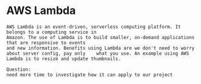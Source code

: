 # AWS Lambda
    AWS Lambda is an event-driven, serverless computing platform. It belongs to a computing service in
    Amazon. The use of Lambda is to build smaller, on-demand applications that are responsive to events
    and new information. Benefits using Lambda are we don't need to worry about server config, pay only    what you use. An example using AWS Lambda is to resize and update thumbnails. 

    Question: 
    need more time to investigate how it can apply to our project 
